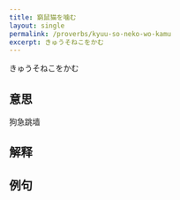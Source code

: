 ```yaml
---
title: 窮鼠猫を噛む
layout: single
permalink: /proverbs/kyuu-so-neko-wo-kamu
excerpt: きゅうそねこをかむ
---
```


きゅうそねこをかむ

## 意思

狗急跳墙

## 解释

## 例句

